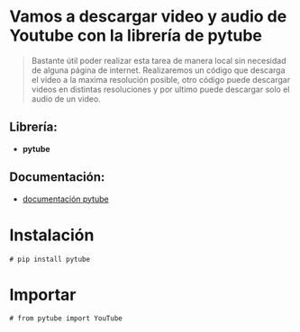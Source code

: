 # **Vamos a descargar video y audio de Youtube con la librería de pytube**


> Bastante útil poder realizar esta tarea de manera local sin necesidad de alguna página de internet. Realizaremos un código que descarga el video a la maxima resolución posible, otro código puede descargar videos en distintas resoluciones y por ultimo puede descargar solo el audio de un video. 








## **Librería:** 

*   **pytube**

## **Documentación:** 

*   [documentación pytube](https://pytube.io/en/latest/index.html)

# **Instalación**

```
# pip install pytube
```

# **Importar**


```
# from pytube import YouTube

```
